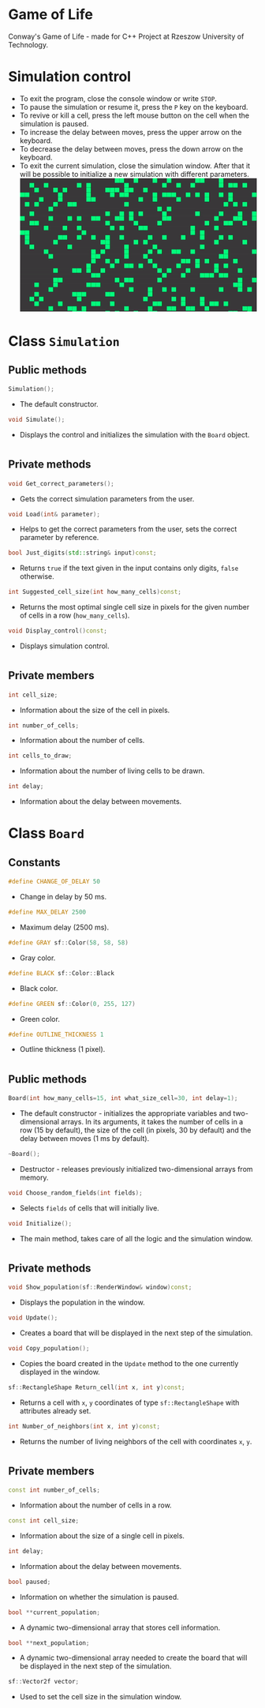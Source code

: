 # Game of Life

Conway's Game of Life - made for C++ Project at Rzeszow University of Technology.

#
# Simulation control
- To exit the program, close the console window or write ``STOP``.
- To pause the simulation or resume it, press the ``P`` key on the keyboard.
- To revive or kill a cell, press the left mouse button on the cell when the simulation is paused.
- To increase the delay between moves, press the upper arrow on the keyboard.
- To decrease the delay between moves, press the down arrow on the keyboard.
- To exit the current simulation, close the simulation window. After that it will be possible to initialize a new simulation with different parameters.
![](https://github.com/Resmakor/Game-of-Life/blob/main/example.gif)
#

# Class ```Simulation```

## Public methods

```cpp
Simulation();
```
- The default constructor.
```cpp
void Simulate();
```
- Displays the control and initializes the simulation with the ``Board`` object.
#
## Private methods

```cpp
void Get_correct_parameters();
```
- Gets the correct simulation parameters from the user.

```cpp
void Load(int& parameter);
```
- Helps to get the correct parameters from the user, sets the correct parameter by reference.

```cpp
bool Just_digits(std::string& input)const;
```
- Returns ``true`` if the text given in the input contains only digits, ``false`` otherwise.

```cpp
int Suggested_cell_size(int how_many_cells)const;
```
- Returns the most optimal single cell size in pixels for the given number of cells in a row (``how_many_cells``).
```cpp
void Display_control()const;
```
- Displays simulation control.
#

## Private members

```cpp
int cell_size;
```
- Information about the size of the cell in pixels.
```cpp
int number_of_cells;
```
- Information about the number of cells.
```cpp
int cells_to_draw;
```
- Information about the number of living cells to be drawn.
```cpp
int delay;
```
- Information about the delay between movements.

#

# Class ```Board```

## Constants
```cpp
#define CHANGE_OF_DELAY 50
```
- Change in delay by 50 ms.
```cpp
#define MAX_DELAY 2500
```
- Maximum delay (2500 ms).
```cpp
#define GRAY sf::Color(58, 58, 58)
```
- Gray color.
```cpp
#define BLACK sf::Color::Black
```
- Black color.
```cpp
#define GREEN sf::Color(0, 255, 127)
```
- Green color.
```cpp
#define OUTLINE_THICKNESS 1
```
- Outline thickness (1 pixel).
#


## Public methods
```cpp
Board(int how_many_cells=15, int what_size_cell=30, int delay=1);
```
- The default constructor - initializes the appropriate variables and two-dimensional arrays. In its arguments, it takes the number of cells in a row (15 by default), the size of the cell (in pixels, 30 by default) and the delay between moves (1 ms by default).
```cpp
~Board();
```
- Destructor - releases previously initialized two-dimensional arrays from memory.
```cpp
void Choose_random_fields(int fields);
```
- Selects ``fields`` of cells that will initially live.
```cpp
void Initialize();
```
- The main method, takes care of all the logic and the simulation window.

#

## Private methods
```cpp
void Show_population(sf::RenderWindow& window)const;
```
- Displays the population in the window.
```cpp
void Update();
```
- Creates a board that will be displayed in the next step of the simulation.
```cpp
void Copy_population();
```
- Copies the board created in the ``Update`` method to the one currently displayed in the window.
```cpp
sf::RectangleShape Return_cell(int x, int y)const;
```
- Returns a cell with ```x```, ```y``` coordinates of type ``sf::RectangleShape`` with attributes already set.
```cpp
int Number_of_neighbors(int x, int y)const;
```
- Returns the number of living neighbors of the cell with coordinates ```x```, ```y```.
#


## Private members
```cpp
const int number_of_cells;
```
- Information about the number of cells in a row.
```cpp
const int cell_size;
```
- Information about the size of a single cell in pixels.
```cpp
int delay;
```
- Information about the delay between movements.
```cpp
bool paused;
```
- Information on whether the simulation is paused.
```cpp
bool **current_population;
```
- A dynamic two-dimensional array that stores cell information.
```cpp
bool **next_population;
```
- A dynamic two-dimensional array needed to create the board that will be displayed in the next step of the simulation.

```cpp
sf::Vector2f vector;
```
- Used to set the cell size in the simulation window.

#
